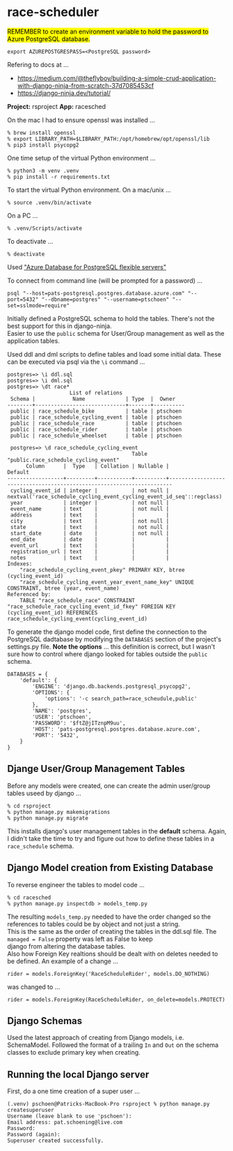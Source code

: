 # race-scheduler

<mark>REMEMBER to create an environment variable to hold the password to Azure PostgreSQL database.</mark>
```
export AZUREPOSTGRESPASS=<PostgreSQL password>
```

Refering to docs at ...

- https://medium.com/@theflyboy/building-a-simple-crud-application-with-django-ninja-from-scratch-37d7085453cf
- https://django-ninja.dev/tutorial/

**Project:** rsproject
**App:** racesched

On the mac I had to ensure openssl was installed ...
```
% brew install openssl
% export LIBRARY_PATH=$LIBRARY_PATH:/opt/homebrew/opt/openssl/lib
% pip3 install psycopg2
```

One time setup of the virtual Python environment ...
```
% python3 -m venv .venv
% pip install -r requirements.txt
```

To start the virtual Python environment. On a mac/unix ...
```
% source .venv/bin/activate
```
On a PC ...
```
% .venv/Scripts/activate
```
To deactivate ...
```
% deactivate
```

Used ["Azure Database for PostgreSQL flexible servers"](https://portal.azure.com/#view/HubsExtension/BrowseResource/resourceType/Microsoft.DBforPostgreSQL%2FflexibleServers)

To connect from command line (will be prompted for a password) ...
```
psql "--host=pats-postgresql.postgres.database.azure.com" "--port=5432" "--dbname=postgres" "--username=ptschoen" "--set=sslmode=require"
```

Initially defined a PostgreSQL schema to hold the tables. There's not the best support for this in django-ninja. \
Easier to use the `public` schema for User/Group management as well as the application tables.

Used ddl and dml scripts to define tables and load some initial data. These can be executed via psql via the `\i` command ...
```
postgres=> \i ddl.sql
postgres=> \i dml.sql
postgres=> \dt race*
                    List of relations
 Schema |            Name             | Type  |  Owner   
--------+-----------------------------+-------+----------
 public | race_schedule_bike          | table | ptschoen
 public | race_schedule_cycling_event | table | ptschoen
 public | race_schedule_race          | table | ptschoen
 public | race_schedule_rider         | table | ptschoen
 public | race_schedule_wheelset      | table | ptschoen

 postgres=> \d race_schedule_cycling_event
                                        Table "public.race_schedule_cycling_event"
      Column      |  Type   | Collation | Nullable |                                Default                                
------------------+---------+-----------+----------+-----------------------------------------------------------------------
 cycling_event_id | integer |           | not null | nextval('race_schedule_cycling_event_cycling_event_id_seq'::regclass)
 year             | integer |           | not null | 
 event_name       | text    |           | not null | 
 address          | text    |           |          | 
 city             | text    |           | not null | 
 state            | text    |           | not null | 
 start_date       | date    |           | not null | 
 end_date         | date    |           |          | 
 event_url        | text    |           |          | 
 registration_url | text    |           |          | 
 notes            | text    |           |          | 
Indexes:
    "race_schedule_cycling_event_pkey" PRIMARY KEY, btree (cycling_event_id)
    "race_schedule_cycling_event_year_event_name_key" UNIQUE CONSTRAINT, btree (year, event_name)
Referenced by:
    TABLE "race_schedule_race" CONSTRAINT "race_schedule_race_cycling_event_id_fkey" FOREIGN KEY (cycling_event_id) REFERENCES race_schedule_cycling_event(cycling_event_id)
```

To generate the django model code, first define the connection to the PostgreSQL dadtabase by modifying the `DATABASES` section of the project's settings.py file. **Note the options** ... this definition is correct, but I wasn't sure how to control where django looked for tables outside the `public` schema. 
```
DATABASES = {
    'default': {
        'ENGINE': 'django.db.backends.postgresql_psycopg2',
        'OPTIONS': {
            'options': '-c search_path=race_scheudule,public'
        },
        'NAME': 'postgres',
        'USER': 'ptschoen',
        'PASSWORD': '$ftZ@jITznpM9uu',
        'HOST': 'pats-postgresql.postgres.database.azure.com',
        'PORT': '5432',
    }
}
```

## Djange User/Group Management Tables
Before any models were created, one can create the admin user/group tables useed by django ...
```
% cd rsproject
% python manage.py makemigrations
% python manage.py migrate
```
This installs django's user management tables in the **default** schema. Again, I didn't take the time to try and figure out how to define these tables in a `race_schedule` schema.

## Django Model creation from Existing Database
To reverse engineer the tables to model code ...
```
% cd racesched
% python manage.py inspectdb > models_temp.py
```

The resulting `models_temp.py` needed to have the order changed so the references to tables could be by object and not just a string.\
This is the same as the order of creating the tables in the ddl.sql file. The `managed = False` property was left as False to keep \
django from altering the database tables.\
Also how Foreign Key realtions should be dealt with on deletes needed to be defined. An example of a change ...
```
rider = models.ForeignKey('RaceScheduleRider', models.DO_NOTHING)
```
was changed to ...
```
rider = models.ForeignKey(RaceScheduleRider, on_delete=models.PROTECT)
```

## Django Schemas
Used the latest approach of creating from Django models, i.e. SchemaModel. Followed the format of a trailing `In` and `Out` on the schema classes to exclude primary key when creating. 

## Running the local Django server

First, do a one time creation of a super user ...
```
(.venv) pschoen@Patricks-MacBook-Pro rsproject % python manage.py createsuperuser
Username (leave blank to use 'pschoen'): 
Email address: pat.schoening@live.com
Password: 
Password (again): 
Superuser created successfully.
```

